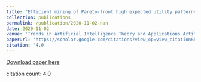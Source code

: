 ```yaml
---
title: "Efficient mining of Pareto-front high expected utility patterns"
collection: publications
permalink: /publication/2020-11-02-nan
date: 2020-11-02
venue: 'Trends in Artificial Intelligence Theory and Applications Artificial'
paperurl: 'https://scholar.google.com/citations?view_op=view_citation&hl=en&user=CCckbEUAAAAJ&cstart=20&pagesize=80&citation_for_view=CCckbEUAAAAJ:u_35RYKgDlwC'
citation: '4.0'
---
```

[Download paper here](https://scholar.google.com/citations?view_op=view_citation&hl=en&user=CCckbEUAAAAJ&cstart=20&pagesize=80&citation_for_view=CCckbEUAAAAJ:u_35RYKgDlwC)

citation count: 4.0